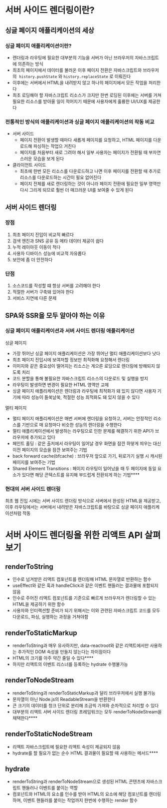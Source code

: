 # 서버 사이드 렌더링이란?

## 싱글 페이지 애플리케이션의 세상

### 싱글 페이지 애플리케이션이란?

- 렌더링과 라우팅에 필요한 대부분의 기능을 서버가 아닌 브라우저의 자바스크립트에 의존하는 방식
- 최초의 페이지에서 데이터를 불러온 이후 페이지 전환은 자바스크립트와 브라우저의  `history.pushState` 와 `history.replaceState` 로 이뤄진다
- 이후에는 서버에서 HTML을 내려받지 않고 하나의 페이지에서 모든 작업을 처리한다
- 최초 로딩해야 할 자바스크립트 리소스가 크지만 한번 로딩된 이후에는 서버를 거쳐 필요한 리소스를 받아올 일이 적어지기 때문에 사용자에게 훌륭한 UI/UX를 제공한다

### **전통적인 방식의 애플리케이션과 싱글 페이지 애플리케이션의 작동 비교**

- 서버 사이드
    - 페이지 전환이 발생할 때마다 새롭게 페이지를 요청하고, HTML 페이지를 다운로드해 파싱하는 작업으 거친다
    - 페이지를 처음부터 새로 그려야 해서 일부 사용자는 페이지가 전환될 때 부자연스러운 모습을 보게 된다
- 클라이언트 사이드
    - 최초에 한번 모든 리소스를 다운로드하고 나면 이후 페이지를 전환할 때 추가로 리소스를 다운로드하는 시간이 필요 없어진다
    - 페이지 전체를 새로 렌더링하는 것이 아니라 페이지 전환에 필요한 일부 영역만 다시 그리게 되므로 훨씬 더 매끄러운 UI를 보여줄 수 있게 된다

## 서버 사이드 렌더링

### 장점

1. 최초 페이지 진입이 비교적 빠르다
2. 검색 엔진과 SNS 공유 등 메타 데이터 제공이 쉽다
3. 누적 레이아웃 이동이 적다
4. 사용자 디바이스 성능에 비교적 자유롭다
5. 보안에 좀 더 안전하다

### 단점

1. 소스코드를 작성할 떄 항상 서버를 고려해야 한다
2. 적절한 서버가 구축돼 있어야 한다
3. 서비스 지연에 다른 문제 

## **SPA와 SSR을 모두 알아야 하는 이유**

### **싱글 페이지 애플리케이션과 서버 사이드 렌더링 애플리케이션**

싱글 페이지

- 가장 뛰어난 싱글 페이지 애플리케이션은 가장 뛰어난 멀티 애플리케이션보다 낫다
- 최초 페이지 진입시에 보여저할 정보만 최적화해 요청해서 렌더링
- 이미지와 같은 중요성이 떨어지는 리소스는 게으른 로딩으로 렌더링에 방해되지 않도록 처리
- 코드 분할을 통해 불필요한 자바스크립트 리소스의 다운로드 및 실행을 방지
- 라우팅이 발생하면 변경이 필요한 HTML 영역만 교체
- 싱글 페이지 애플리케이션은 렌더링과 라우팅에 최적화가 돼 있지 않다면 사용자 기기에 따라 성능이 들쑥날쑥, 적절한 성능 최적화도 돼 있지 않을 수 있다

멀티 페이지

- 멀티 페이지 애플리케이션은 매번 서버에 렌더링을 요청하고, 서버는 안정적인 리소스를 기반으로 매 요청마다 비슷한 성능의 렌더링을 수행한다
- 멀티 애플리케이션에서 발생하는 라우팅으로 인한 문제를 해결하기 위한 API가 브라우저에 추가되고 있다
- 페인트 홀딩 : 같은 출저에서 라우팅이 일어날 경우 화면을 잠깐 하얗게 띄우는 대신 이전 페이지의 모습을 잠깐 보여주는 기법
- back forward cache(bfcache) : 브라우저 앞으로 가기, 뒤로가기 실행 시 캐시된 페이지를 보여주는 기법
- Shared Element Transitions : 페이지 라우팅이 일어났을 때 두 페이지에 동일 요소가 있다면 해당 콘텍스트를 유지해 부드럽게 전환되게 하는 기법****

### **현대의 서버 사이드 렌더링**

최초 웹 진입 시에는 서버 사이드 렌더링 방식으로 서버에서 완성된 HTML을 제공받고, 이후 라우팅에서는 서버에서 내려받은 자바스크립트를 바탕으로 싱글 페이지 애플리케이션처럼 작동

# 서버 사이드 렌더링을 위한 리액트 API 살펴보기

## **renderToString**

- 인수로 넘겨받은 리액트 컴포넌트를 렌더링해 HTML 문자열로 반환하는 함수
- useEffect와 같은 훅과 handleClick과 같은 이벤트 핸들러는 결과물에 포함되지 않음
- 인수로 주어진 리액트 컴포넌트를 기준으로 빠르게 브라우저가 렌더링할 수 있는 HTML을 제공하기 위한 함수
- 사용자와 인터랙션할 준비가 되기 위해서는 이와 관련된 자바스크립트 코드를 모두 다운로드, 파싱, 실행하는 과정을 거쳐야함

## **renderToStaticMarkup**

- renderToString과 매우 유사하지만, data-reactroot와 같은 리액트에서만 사용하는 추가적인 DOM 속성을 만들지 않는다는 차이점이다
- HTML의 크기를 아주 약간 줄일 수 있다****
- 하지만 리액트의 이벤트 리스너를 등록하는 hydrate 수행불가능

## **renderToNodeStream**

- renderToString과 renderToStaticMarkup과 달리 브라우저에서 실행 불가능
- 문자열이 아닌 Node.js의 ReadableStream을 반환한다
- 큰 크기의 데이터를 청크 단위로 분리해 조금씩 가져와 순차적으로 처리할 수 있다
- 대부분의 리액트 서버 사이드 렌더링 프레임워크는 모두 renderToNodeStream을 채택한다****

## **renderToStaticNodeStream**

- 리액트 자바스크립트에 필요한 리액트 속성이 제공되지 않음
- hydrate를 할 필요가 없는 순수 HTML 결과물이 필요할 때 사용하는 메서드****

## **hydrate**

- renderToString과 renderToNodeStream으로 생성된 HTML 콘텐츠에 자바스크립트 핸들러나 이벤트를 붙이는 역할
- 컴포넌트와 HTML의 요소를 인수를 받아 HTML의 요소에 해당 컴포넌트를 렌더링하며, 이벤트 핸들러를 붙이는 작업까지 한번에 수행하는 render 함수

